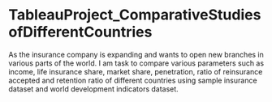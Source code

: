 # TableauProject_ComparativeStudiesofDifferentCountries
As the insurance company is expanding and wants to open new branches in various parts of the world. I am task to compare various parameters such as income, life insurance share, market share, penetration, ratio of reinsurance accepted and retention ratio of different countries using sample insurance dataset and world development indicators dataset.

